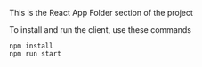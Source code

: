 This is the React App Folder section of the project

To install and run the client, use these commands

```
npm install
npm run start
```